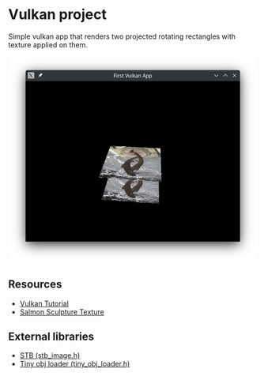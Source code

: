 # Vulkan project
Simple vulkan app that renders two projected rotating rectangles with texture applied on them.

![Main window](screenshots/main_window_5.png)

## Resources
- [Vulkan Tutorial](https://vulkan-tutorial.com/)
- [Salmon Sculpture Texture](https://commons.wikimedia.org/wiki/File:Spawning_salmon_sculpture,_Wetherby_(16th_October_2020).jpg)

## External libraries
- [STB (stb_image.h)](https://github.com/nothings/stb/blob/master/stb_image.h)
- [Tiny obj loader (tiny_obj_loader.h)](https://github.com/tinyobjloader/tinyobjloader/blob/release/tiny_obj_loader.h)
